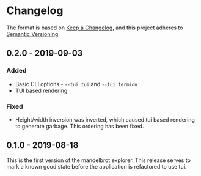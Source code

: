 # Changelog

The format is based on [Keep a Changelog](https://keepachangelog.com/en/1.0.0/),
and this project adheres to [Semantic Versioning](https://semver.org/spec/v2.0.0.html).

## 0.2.0 - 2019-09-03

### Added

- Basic CLI options - `--tui tui` and `--tui termion`
- TUI based rendering

### Fixed

- Height/width inversion was inverted, which caused tui based rendering to generate garbage. This ordering has been fixed.

## 0.1.0 - 2019-08-18

This is the first version of the mandelbrot explorer. This release serves to
mark a known good state before the application is refactored to use tui.
